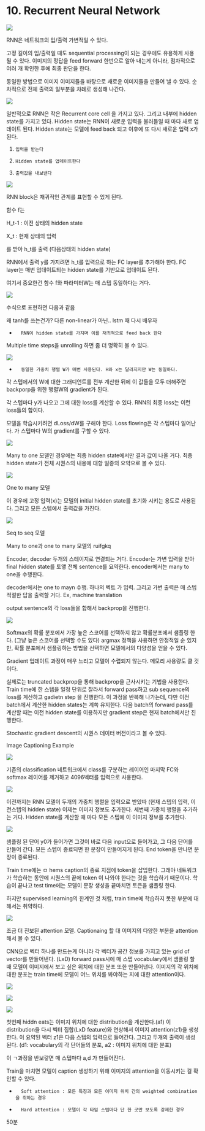 # 10. Recurrent Neural Network

![](../../.gitbook/assets/image%20%284%29.png)

RNN은 네트워크의 입/출력 가변적일 수 있다.

고정 길이의 입/출력일 때도 sequential processing이 되는 경우에도 유용하게 사용 될 수 있다. 이미지의 정답을 feed forward 한번으로 알아 내는게 아니라, 점차적으로 여러 개 확인한 후에 최종 판단을 한다.

동일한 방법으로 이미지 이미지들을 바탕으로 새로운 이미지들을 만들어 낼 수 있다. 순차적으로 전체 출력의 일부분을 차례로 생성해 나간다.

![](../../.gitbook/assets/image%20%28146%29.png)

일반적으로 RNN은 작은 Recurrent core cell 을 가지고 있다. 그리고 내부에 hidden state를 가지고 있다. Hidden state는 RNN이 새로운 입력을 불러들일 때 마다 새로 업데이트 된다. Hidden state는 모델에 feed back 되고 이후에 또 다시 새로운 입력 x가 된다.

1.     입력을 받는다

2.     Hidden state를 업데이트한다

3.     출력값을 내보낸다

![](../../.gitbook/assets/image%20%28273%29.png)

RNN block은 재귀적인 관계를 표현할 수 있게 된다.

함수 f는

H\_t-1 : 이전 상태의 hidden state

X\_t : 현재 상태의 입력

를 받아 h\_t를 출력 \(다음상태의 hidden state\)

RNN에서 출력 y를 가지려면 h\_t를 입력으로 하는 FC layer를 추가해야 한다. FC layer는 매번 업데이트되는 hidden state를 기반으로 업데이트 된다.

여기서 중요한건 함수 f와 파라미터W는 매 스텝 동일하다는 거다.

![](../../.gitbook/assets/image%20%2867%29.png)

수식으로 표현하면 다음과 같음

왜 tanh를 쓰는건가? 다른 non-linear가 아닌.. lstm 때 다시 배우자

-       RNN이 hidden state를 가지며 이를 재귀적으로 feed back 한다

Multiple time steps을 unrolling 하면 좀 더 명확히 볼 수 있다.

![](../../.gitbook/assets/image%20%28102%29.png)

-       동일한 가중치 행렬 W가 매번 사용된다. H와 x는 달라지지만 W는 동일하다.

각 스텝에서의 W에 대한 그래디언트를 전부 계산한 뒤에 이 값들을 모두 더해주면 backporp을 위한 행렬W의 gradient가 된다.

각 스텝마다 y가 나오고 그에 대한 loss를 계산할 수 있다. RNN의 최종 loss는 이런 loss들의 합이다.

모델을 학습시키려면 dLoss/dW를 구해야 한다. Loss flowing은 각 스텝마다 일어난다. 가 스텝마다 W의 gradient를 구할 수 있다.

![](../../.gitbook/assets/image%20%28190%29.png)

Many to one 모델인 경우에는 최종 hidden state에서만 결과 값이 나올 거다. 최종 hidden state가 전체 시퀀스의 내용에 대항 일종의 요약으로 볼 수 있다.

![](../../.gitbook/assets/image%20%28259%29.png)

One to many 모델

이 경우에 고정 입력\(x\)는 모델의 initial hidden state를 초기화 시키는 용도로 사용된다. 그리고 모든 스텝에서 출력값을 가진다.

![](../../.gitbook/assets/image%20%28191%29.png)

Seq to seq 모델

Many to one과 one to many 모델의 ruifgkq

Encoder, decoder 두개의 스테이지로 연결되는 거다. Encoder는 가변 입력을 받아 final hidden state를 토앻 전체 sentence를 요약한다. encoder에서는 many to one을 수행한다.

decoder에서는 one to mayn 수행. 하나의 벡트 가 입력. 그리고 가변 출력은 매 스텝 적절한 답을 출력할 거다. Ex, machine translation

output sentence의 각 loss들을 합해서 backprop을 진행한다.

![](../../.gitbook/assets/image%20%2813%29.png)

Softmax의 확률 분포에서 가장 높은 스코어를 선택하지 않고 확률분포에서 샘플링 한다. \(그냥 높은 스코어를 선택할 수도 있다\) argmax 정책을 사용하면 안정적일 순 있지만, 확률 분포에서 샘플링하는 방법을 선택하면 모델에서의 다양성을 얻을 수 있다.

Gradient 업데이트 과정이 매우 느리고 모델이 수렵되지 않는다. 메모리 사용량도 클 것 이다.

실제로는 truncated backprop을 통해 backprop을 근사시키는 기법을 사용한다. Train time에 한 스텝을 일정 단위로 잘라서 forward pass하고 sub sequence의 loss를 계산하고 gadietn step 을 진행한다. 이 과정을 반복해 나가는데, 다만 이전 batch에서 계산한 hidden states는 계쏙 유지한다. 다음 batch의 forward pass를 계산할 때는 이전 hidden state를 이용하지만 gradient step은 현재 batch에서만 진행한다.

Stochastic gradient descent의 시퀀스 데이터 버전이라고 볼 수 있다.

Image Captioning Example

![](../../.gitbook/assets/image%20%28295%29.png)

기존의 classification 네트워크에서 class를 구분하는 레이어인 마지막 FC와 softmax 레이어를 제거하고 4096벡터를 입력으로 사용한다.

![](../../.gitbook/assets/image%20%28310%29.png)

이전까지는 RNN 모델이 두개의 가중치 행렬을 입력으로 받았따 \(현재 스텝의 입력, 이전스텝의 hidden state\) 이제는 이미지 정보도 추가한다. 세번째 가중치 행렬을 추가하는 거다. Hidden state를 계산할 때 마다 모든 스텝에 이 이미지 정보를 추가한다.

![](../../.gitbook/assets/image%20%28238%29.png)

샘플링 된 단어 y0가 들어가면 그것이 바로 다음 input으로 들어가고, 그 다음 단어를 만들어 간다. 모든 스텝이 종료되면 한 문장이 만들어지게 된다. End token을 만나면 문장이 종료된다.

Train time에는 ㅁ hems caption의 종료 지점에 token을 삽입한다. 그래야 네트워크가 학습하는 동안에 시퀀스의 끝에 token 이 나와야 한다는 것을 학습하기 때문이다. 학습이 끝나고 test time에는 모델이 문장 생성을 끝마치면 토큰을 샘플링 한다.

하지만 supervised learning의 한계인 것 처럼, train time에 학습하지 못한 부분에 대해서는 취약하다.

![](../../.gitbook/assets/image%20%28115%29.png)

조금 더 진보된 attention 모델. Captionaing 할 대 이미지의 다양한 부분을 attention해서 볼 수 있다.

CNN으로 벡터 하나를 만드는게 아니라 각 벡터가 공간 정보를 가지고 있는 grid of vector를 만들어낸다. \(LxD\) forward pass시에 매 스텝 vocabulary에서 샘플링 할 때 모델이 이미지에서 보고 싶은 위치에 대한 분포 또한 만들어낸다. 이미지의 각 위치에 대한 분포는 train time에 모델이 어느 위치를 봐야하는 지에 대한 attention이다.

![](../../.gitbook/assets/image%20%28132%29.png)

![](../../.gitbook/assets/image%20%2838%29.png)

![](../../.gitbook/assets/image%20%28114%29.png)

첫번째 hiddn eats는 이미지 위치에 대한 distribution을 계산한다.\(a1\) 이 distribution을 다시 벡터 집합\(LxD feature\)와 연상해서 이미지 attention\(z1\)을 생성한다. 이 요약된 벡터 z1은 다음 스텝의 입력으로 들어간다. 그리고 두개의 출력이 생성된다. \(d1: vocabulary의 각 단어들의 분포, a2 : 이미지 위치에 대한 분포\)

이 ㄱ과정을 반보갛면 매 스텝마다 a,d 가 만들어진다.

Train을 마치면 모델이 caption 생성하기 위해 이미지의 attention을 이동시키는 걸 확인할 수 있다.

-       Soft attention : 모든 특징과 모든 이미지 위치 간의 weighted combination을 취하는 경우

-       Hard attention : 모델이 각 타임 스텝마다 단 한 곳만 보도록 강제한 경우

50분

